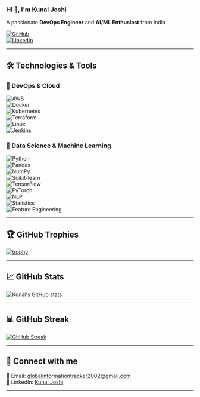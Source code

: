 ### Hi 👋, I'm Kunal Joshi  

A passionate **DevOps Engineer** and **AI/ML Enthusiast** from India  

[![GitHub](https://img.shields.io/badge/GitHub-Profile-%23181717.svg?style=for-the-badge&logo=github&logoColor=white)](https://github.com/devopsbykunal)  
[![LinkedIn](https://img.shields.io/badge/LinkedIn-Connect-%230A66C2.svg?style=for-the-badge&logo=linkedin&logoColor=white)](https://www.linkedin.com/in/kunal-joshi-devops)  

---

## 🛠️ Technologies & Tools  

### 🚀 DevOps & Cloud  
![AWS](https://img.shields.io/badge/AWS-%23232F3E.svg?style=for-the-badge&logo=amazon-aws&logoColor=white)  
![Docker](https://img.shields.io/badge/Docker-%232496ED.svg?style=for-the-badge&logo=docker&logoColor=white)  
![Kubernetes](https://img.shields.io/badge/Kubernetes-%23326CE5.svg?style=for-the-badge&logo=kubernetes&logoColor=white)  
![Terraform](https://img.shields.io/badge/Terraform-%235835CC.svg?style=for-the-badge&logo=terraform&logoColor=white)  
![Linux](https://img.shields.io/badge/Linux-%23FCC624.svg?style=for-the-badge&logo=linux&logoColor=black)  
![Jenkins](https://img.shields.io/badge/Jenkins-%23D24939.svg?style=for-the-badge&logo=jenkins&logoColor=white)  

### 🧠 Data Science & Machine Learning  
![Python](https://img.shields.io/badge/Python-%233776AB.svg?style=for-the-badge&logo=python&logoColor=white)  
![Pandas](https://img.shields.io/badge/Pandas-%23150458.svg?style=for-the-badge&logo=pandas&logoColor=white)  
![NumPy](https://img.shields.io/badge/NumPy-%23013243.svg?style=for-the-badge&logo=numpy&logoColor=white)  
![Scikit-learn](https://img.shields.io/badge/Scikit%20Learn-%23F7931E.svg?style=for-the-badge&logo=scikit-learn&logoColor=white)  
![TensorFlow](https://img.shields.io/badge/TensorFlow-%23FF6F00.svg?style=for-the-badge&logo=tensorflow&logoColor=white)  
![PyTorch](https://img.shields.io/badge/PyTorch-%23EE4C2C.svg?style=for-the-badge&logo=pytorch&logoColor=white)  
![NLP](https://img.shields.io/badge/Natural%20Language%20Processing-%234CAF50.svg?style=for-the-badge&logo=deepmind&logoColor=white)  
![Statistics](https://img.shields.io/badge/Statistics-%23008080.svg?style=for-the-badge&logo=mathworks&logoColor=white)  
![Feature Engineering](https://img.shields.io/badge/Feature%20Engineering-%231D76DB.svg?style=for-the-badge&logo=dataiku&logoColor=white)  

---

## 🏆 GitHub Trophies  

[![trophy](https://github-profile-trophy.vercel.app/?username=devopsbykunal&theme=dark&row=1&column=7)](https://github.com/ryo-ma/github-profile-trophy)  

---

## 📈 GitHub Stats  

![Kunal's GitHub stats](https://github-readme-stats.vercel.app/api?username=devopsbykunal&show_icons=true&theme=dark)  

---

## 📊 GitHub Streak  

[![GitHub Streak](https://streak-stats.demolab.com?user=devopsbykunal&theme=dark)](https://git.io/streak-stats)  

---

## 🤝 Connect with me  

📧 Email: [globalinformationtracker2002@gmail.com](mailto:globalinformationtracker2002@gmail.com)  
🔗 LinkedIn: [Kunal Joshi](https://www.linkedin.com/in/kunal-joshi-devops)  

---
